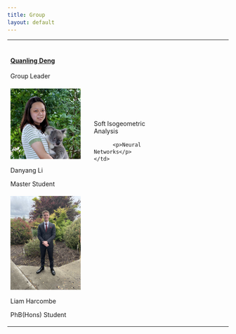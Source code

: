 ```yaml
---
title: Group
layout: default
---
```



<table class="fixed">
  <col width="200"/>
  <col width="200"/>
  <col width="200"/>
  <tr>
    <td> <!-- Quanling Deng -->
        <div class="card" style="width: 10rem;">
          <a href="https://quanlingdeng.github.io/" title="" class="card-image hover-overlay" target="_blank">
          <img src="images/QuanlingDeng.jpg" alt="" class="img-responsive">
          </a>  
          <div class="card-text">
            <!-- <p>Quanling Deng</p> --->
            <h4><a href="https://quanlingdeng.github.io/" target="_blank">Quanling Deng</a></h4>
            <div class="card-desription">
              <p>Group Leader</p>
            </div>
          </div>
        </div>
    </td>
 </tr>
  
 <tr>
    <td> <!-- Danyang Li -->
        <div class="card" style="width: 10rem;">
          <a href="" title="" class="card-image hover-overlay" target="_blank">
          <img src="images/Li.jpg" alt="" class="img-responsive">
          </a>  
          <div class="card-text">
            <p>Danyang Li</p>
            <!-- <h4><a href="" target="_blank">Danyang Li</a></h4> -->
            <div class="card-desription">
              <p>Master Student</p>
            </div>
          </div>
        </div>
    </td>
   
   <td> <!-- Danyang Li -->
        <div class="card" style="width: 10rem;">
          <p>Soft Isogeometric Analysis</p>
          
          <p>Neural Networks</p>
    </td>
 </tr>
 
  <tr>
    <td> <!-- Liam Harcombe -->
        <div class="card" style="width: 10rem;">
          <a href="" title="" class="card-image hover-overlay" target="_blank">
          <img src="images/lh.jpg" alt="" class="img-responsive">
          </a>  
          <div class="card-text">
            <p>Liam Harcombe</p>
            <!-- <h4><a href="" target="_blank">Liam Harcombe</a></h4> -->
            <div class="card-desription">
              <p>PhB(Hons) Student</p>
            </div>
          </div>
        </div>
    </td>
 </tr> 
</table> 
